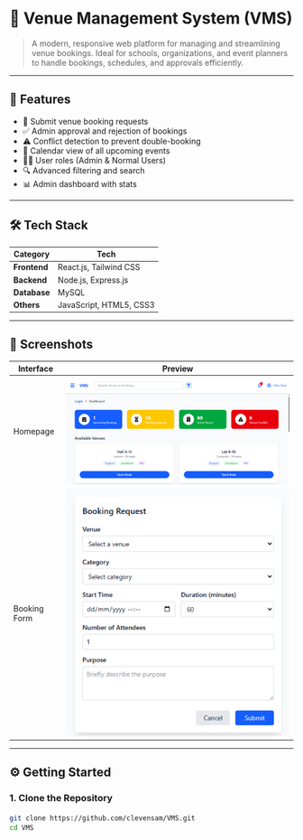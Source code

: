 # 📅 Venue Management System (VMS)

> A modern, responsive web platform for managing and streamlining venue bookings. Ideal for schools, organizations, and event planners to handle bookings, schedules, and approvals efficiently.



---

## 🚀 Features

- 📝 Submit venue booking requests
- ✅ Admin approval and rejection of bookings
- ⚠️ Conflict detection to prevent double-booking
- 📅 Calendar view of all upcoming events
- 🧑‍💼 User roles (Admin & Normal Users)
- 🔍 Advanced filtering and search
- 📊 Admin dashboard with stats


---

## 🛠 Tech Stack

| Category    | Tech                          |
|-------------|-------------------------------|
| **Frontend**| React.js, Tailwind CSS        |
| **Backend** | Node.js, Express.js           |
| **Database**|  MySQL 
| **Others**  | JavaScript, HTML5, CSS3       |

---

## 📸 Screenshots


| Interface       | Preview |
|-----------------|---------|
| Homepage        | ![Homepage](./Frontend/VMS/public/Dashboard.png) |
| Booking Form    | ![Booking Form](./Frontend/VMS/public/bookingForm.png) |


---

## ⚙️ Getting Started

### 1. Clone the Repository

```bash
git clone https://github.com/clevensam/VMS.git
cd VMS

